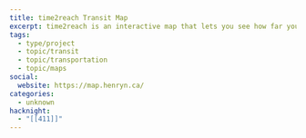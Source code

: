 ```yaml
---
title: time2reach Transit Map
excerpt: time2reach is an interactive map that lets you see how far you can go just using public transit.
tags:
  - type/project
  - topic/transit
  - topic/transportation
  - topic/maps
social:
  website: https://map.henryn.ca/
categories:
  - unknown
hacknight:
  - "[[411]]"
---
```

